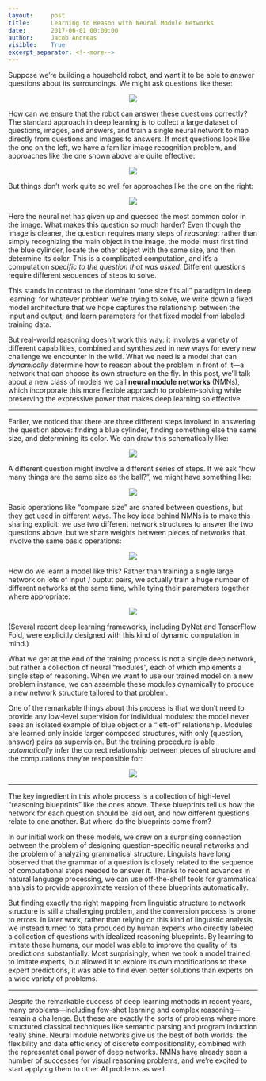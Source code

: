 ```yaml
---
layout:     post
title:      Learning to Reason with Neural Module Networks
date:       2017-06-01 00:00:00
author:     Jacob Andreas
visible:    True
excerpt_separator: <!--more-->
---
```


<p>Suppose we’re building a household robot, and want it to be able to answer
questions about its surroundings. We might ask questions like these:</p>

<p style="text-align:center;"> 
<img src="{{site.url}}/assets/nmns/examples.jpg"> 
</p>

<p>How can we ensure that the robot can answer these questions correctly? The
standard approach in deep learning is to collect a large dataset of questions,
images, and answers, and train a single neural network to map directly from
questions and images to answers.  If most questions look like the one on the
left, we have a familiar image recognition problem, and approaches like the one
shown above are quite effective:</p>

<p style="text-align:center;"> 
<img src="{{site.url}}/assets/nmns/cat_pred.jpg"> 
</p>

<p>But things don’t work quite so well for approaches like the one on the right:</p>

<p style="text-align:center;"> 
<img src="{{site.url}}/assets/nmns/clevr_pred.jpg"> 
</p>

<p>Here the neural net has given up and guessed the most common color in the image.
What makes this question so much harder? Even though the image is cleaner, the
question requires many steps of <em>reasoning</em>: rather than simply recognizing the
main object in the image, the model must first find the blue cylinder, locate
the other object with the same size, and then determine its color. This is a
complicated computation, and it’s a computation <em>specific to the question that
was asked</em>. Different questions require different sequences of steps to solve.</p>

<p>This stands in contrast to the dominant “one size fits all” paradigm in deep
learning: for whatever problem we’re trying to solve, we write down a fixed
model architecture that we hope captures the relationship between the input and
output, and learn parameters for that fixed model from labeled training data.</p>

<p>But real-world reasoning doesn’t work this way: it involves a variety of
different capabilities, combined and synthesized in new ways for every new 
challenge we encounter in the wild. What we need is a model that can
<em>dynamically</em> determine how to reason about the problem in front of it—a
network that can choose its own structure on the fly. In this post, we’ll talk
about a new class of models we call <strong>neural module networks</strong>
(NMNs), which incorporate this more flexible approach to problem-solving while
preserving the expressive power that makes deep learning so effective.</p>

<!--more-->
<hr />

<p>Earlier, we noticed that there are three different steps involved in answering
the question above: finding a blue cylinder, finding something else the same
size, and determining its color. We can draw this schematically like:</p>

<p style="text-align:center;"> 
<img src="{{site.url}}/assets/nmns/layout1.jpg"> 
</p>

<p>A different question might involve a different series of steps. If we ask “how
many things are the same size as the ball?”, we might have something like:</p>

<p style="text-align:center;"> 
<img src="{{site.url}}/assets/nmns/layout2.jpg"> 
</p>

<p>Basic operations like “compare size” are shared between questions, but they get
used in different ways. The key idea behind NMNs is to make this sharing
explicit: we use two different network structures to answer the two questions
above, but we share weights between pieces of networks that involve the same
basic operations:</p>

<p style="text-align:center;"> 
<img src="{{site.url}}/assets/nmns/tying.jpg"> 
</p>

<p>How do we learn a model like this? Rather than training a single large network
on lots of input / ouptut pairs, we actually train a huge number of different
networks at the same time, while tying their parameters together where
appropriate:</p>

<p style="text-align:center;"> 
<img src="{{site.url}}/assets/nmns/training.jpg"> 
</p>

<p>(Several recent deep learning frameworks, including DyNet and TensorFlow Fold,
were explicitly designed with this kind of dynamic computation in mind.)</p>

<p>What we get at the end of the training process is not a single deep network, but
rather a collection of neural “modules”, each of which implements a single step
of reasoning. When we want to use our trained model on a new problem instance,
we can assemble these modules dynamically to produce a new network structure
tailored to that problem.</p>

<p>One of the remarkable things about this process is that we don’t need to provide
any low-level supervision for individual modules: the model never sees an
isolated example of blue object or a “left-of” relationship. Modules are learned
only inside larger composed structures, with only (question, answer) pairs as
supervision. But the training procedure is able <em>automatically</em> infer the
correct relationship between pieces of structure and the computations they’re
responsible for:</p>

<p style="text-align:center;"> 
<img src="{{site.url}}/assets/nmns/exploded.jpg"> 
</p>

<hr />

<p>The key ingredient in this whole process is a collection of high-level
“reasoning blueprints” like the ones above. These blueprints tell us how the
network for each question should be laid out, and how different questions relate
to one another. But where do the blueprints come from?</p>

<p>In our initial work on these models, we drew on a surprising connection
between the problem of designing question-specific neural networks and the
problem of analyzing grammatical structure. Linguists have long observed that
the grammar of a question is closely related to the sequence of computational
steps needed to answer it. Thanks to recent advances in natural language
processing, we can use off-the-shelf tools for grammatical analysis to provide
approximate version of these blueprints automatically.</p>

<p>But finding exactly the right mapping from linguistic structure to network
structure is still a challenging problem, and the conversion process is prone
to errors. In later work, rather than relying on this kind of linguistic
analysis, we instead turned to data produced by human experts who directly
labeled a collection of questions with idealized reasoning blueprints.  By
learning to imitate these humans, our model was able to improve the quality of
its predictions substantially. Most surprisingly, when we took a model trained
to imitate experts, but allowed it to explore its own modifications to these
expert predictions, it was able to find even better solutions than experts on a
wide variety of problems.</p>

<hr />

<p>Despite the remarkable success of deep learning methods in recent years, many
problems—including few-shot learning and complex reasoning—remain a
challenge. But these are exactly the sorts of problems where more structured
classical techniques like semantic parsing and program induction really shine.
Neural module networks give us the best of both worlds: the flexibility and data
efficiency of discrete compositionality, combined with the representational
power of deep networks. NMNs have already seen a number of successes for
visual reasoning problems, and we’re excited to start applying them to other AI
problems as well.</p>
